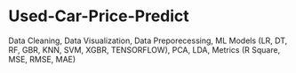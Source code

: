 # Used-Car-Price-Predict
Data Cleaning,
Data Visualization,
Data Preporecessing, 
ML Models (LR, DT, RF, GBR, KNN, SVM, XGBR, TENSORFLOW),
PCA, LDA, 
Metrics (R Square, MSE, RMSE, MAE)
